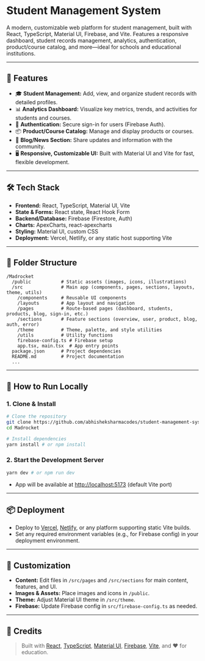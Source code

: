 # Student Management System

A modern, customizable web platform for student management, built with React, TypeScript, Material UI, Firebase, and Vite. Features a responsive dashboard, student records management, analytics, authentication, product/course catalog, and more—ideal for schools and educational institutions.

---

## 🚀 Features

- 🎓 **Student Management:** Add, view, and organize student records with detailed profiles.
- 📊 **Analytics Dashboard:** Visualize key metrics, trends, and activities for students and courses.
- 🔐 **Authentication:** Secure sign-in for users (Firebase Auth).
- 📦 **Product/Course Catalog:** Manage and display products or courses.
- 📰 **Blog/News Section:** Share updates and information with the community.
- 🖥️ **Responsive, Customizable UI:** Built with Material UI and Vite for fast, flexible development.

---

## 🛠️ Tech Stack

- **Frontend:** React, TypeScript, Material UI, Vite
- **State & Forms:** React state, React Hook Form
- **Backend/Database:** Firebase (Firestore, Auth)
- **Charts:** ApexCharts, react-apexcharts
- **Styling:** Material UI, custom CSS
- **Deployment:** Vercel, Netlify, or any static host supporting Vite

---

## 📁 Folder Structure

```
/Madrocket
  /public           # Static assets (images, icons, illustrations)
  /src              # Main app (components, pages, sections, layouts, theme, utils)
    /components     # Reusable UI components
    /layouts        # App layout and navigation
    /pages          # Route-based pages (dashboard, students, products, blog, sign-in, etc.)
    /sections       # Feature sections (overview, user, product, blog, auth, error)
    /theme          # Theme, palette, and style utilities
    /utils          # Utility functions
    firebase-config.ts # Firebase setup
    app.tsx, main.tsx  # App entry points
  package.json      # Project dependencies
  README.md         # Project documentation
  ...
```

---

## 🏁 How to Run Locally

### 1. Clone & Install
```bash
# Clone the repository
git clone https://github.com/abhisheksharmacodes/student-management-system.git
cd Madrocket

# Install dependencies
yarn install # or npm install
```

### 2. Start the Development Server
```bash
yarn dev # or npm run dev
```

- App will be available at [http://localhost:5173](http://localhost:5173) (default Vite port)

---

## 📦 Deployment

- Deploy to [Vercel](https://vercel.com), [Netlify](https://www.netlify.com/), or any platform supporting static Vite builds.
- Set any required environment variables (e.g., for Firebase config) in your deployment environment.

---

## 📝 Customization

- **Content:** Edit files in `/src/pages` and `/src/sections` for main content, features, and UI.
- **Images & Assets:** Place images and icons in `/public`.
- **Theme:** Adjust Material UI theme in `/src/theme`.
- **Firebase:** Update Firebase config in `src/firebase-config.ts` as needed.

---

## 🤝 Credits

> Built with [React](https://react.dev), [TypeScript](https://www.typescriptlang.org/), [Material UI](https://mui.com/), [Firebase](https://firebase.google.com/), [Vite](https://vitejs.dev/), and ❤️ for education.
